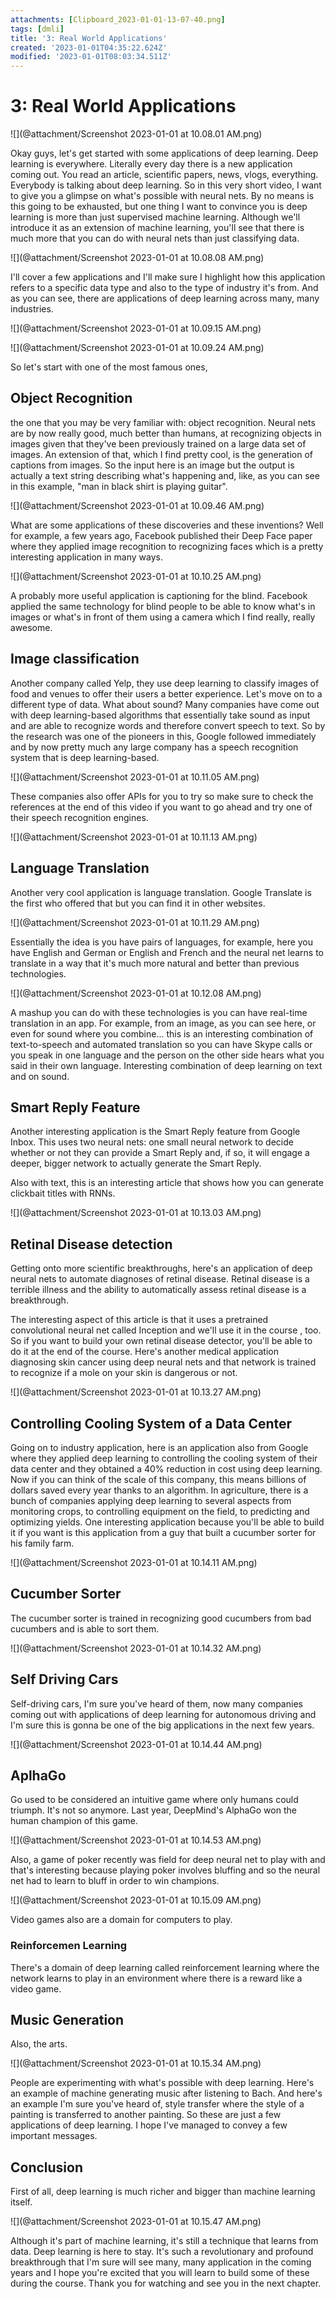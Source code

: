 ```yaml
---
attachments: [Clipboard_2023-01-01-13-07-40.png]
tags: [dmli]
title: '3: Real World Applications'
created: '2023-01-01T04:35:22.624Z'
modified: '2023-01-01T08:03:34.511Z'
---
```


# 3: Real World Applications

![](@attachment/Screenshot 2023-01-01 at 10.08.01 AM.png)

Okay guys, let's get started with some applications of deep learning. Deep learning is everywhere. Literally every day there is a new application coming out. You read an article, scientific papers, news, vlogs, everything. Everybody is talking about deep learning. So in this very short video, I want to give you a glimpse on what's possible with neural nets. By no means is this going to be exhausted, but one thing I want to convince you is deep learning is more than just supervised machine learning. Although we'll introduce it as an extension of machine learning, you'll see that there is much more that you can do with neural nets than just classifying data. 

![](@attachment/Screenshot 2023-01-01 at 10.08.08 AM.png)

I'll cover a few applications and I'll make sure I highlight how this application refers to a specific data type and also to the type of industry it's from. And as you can see, there are applications of deep learning across many, many industries. 

![](@attachment/Screenshot 2023-01-01 at 10.09.15 AM.png)

![](@attachment/Screenshot 2023-01-01 at 10.09.24 AM.png)

So let's start with one of the most famous ones, 

## Object Recognition

the one that you may be very familiar with: object recognition. Neural nets are by now really good, much better than humans, at recognizing objects in images given that they've been previously trained on a large data set of images. An extension of that, which I find pretty cool, is the generation of captions from images. So the input here is an image but the output is actually a text string describing what's happening and, like, as you can see in this example, "man in black shirt is playing guitar".

![](@attachment/Screenshot 2023-01-01 at 10.09.46 AM.png)

 What are some applications of these discoveries and these inventions? Well for example, a few years ago, Facebook published their Deep Face paper where they applied image recognition to recognizing faces which is a pretty interesting application in many ways. 

![](@attachment/Screenshot 2023-01-01 at 10.10.25 AM.png)

A probably more useful application is captioning for the blind. Facebook applied the same technology for blind people to be able to know what's in images or what's in front of them using a camera which I find really, really awesome.
 
## Image classification

Another company called Yelp, they use deep learning to classify images of food and venues to offer their users a better experience. Let's move on to a different type of data. What about sound? Many companies have come out with deep learning-based algorithms that essentially take sound as input and are able to recognize words and therefore convert speech to text. So by the research was one of the pioneers in this, Google followed immediately and by now pretty much any large company has a speech recognition system that is deep learning-based. 
 
 ![](@attachment/Screenshot 2023-01-01 at 10.11.05 AM.png)
 
 These companies also offer APIs for you to try so make sure to check the references at the end of this video if you want to go ahead and try one of their speech recognition engines. 
 
 ![](@attachment/Screenshot 2023-01-01 at 10.11.13 AM.png)

## Language Translation

 Another very cool application is language translation. Google Translate is the first who offered that but you can find it in other websites. 

 ![](@attachment/Screenshot 2023-01-01 at 10.11.29 AM.png)

 Essentially the idea is you have pairs of languages, for example, here you have English and German or English and French and the neural net learns to translate in a way that it's much more natural and better than previous technologies. 
 
 ![](@attachment/Screenshot 2023-01-01 at 10.12.08 AM.png)
 
 A mashup you can do with these technologies is you can have real-time translation in an app. For example, from an image, as you can see here, or even for sound where you combine... this is an interesting combination of text-to-speech and automated translation so you can have Skype calls or you speak in one language and the person on the other side hears what you said in their own language. Interesting combination of deep learning on text and on sound. 

## Smart Reply Feature

Another interesting application is the Smart Reply feature from Google Inbox. This uses two neural nets: one small neural network to decide whether or not they can provide a Smart Reply and, if so, it will engage a deeper, bigger network to actually generate the Smart Reply. 

Also with text, this is an interesting article that shows how you can generate clickbait titles with RNNs. 

![](@attachment/Screenshot 2023-01-01 at 10.13.03 AM.png)

## Retinal Disease detection

Getting onto more scientific breakthroughs, here's an application of deep neural nets to automate diagnoses of retinal disease. Retinal disease is a terrible illness and the ability to automatically assess retinal disease is a breakthrough. 

The interesting aspect of this article is that it uses a pretrained convolutional neural net called Inception and we'll use it in the course , too. So if you want to build your own retinal disease detector, you'll be able to do it at the end of the course. Here's another medical application diagnosing skin cancer using deep neural nets and that network is trained to recognize if a mole on your skin is dangerous or not. 


![](@attachment/Screenshot 2023-01-01 at 10.13.27 AM.png)

## Controlling Cooling System of a Data Center

Going on to industry application, here is an application also from Google where they applied deep learning to controlling the cooling system of their data center and they obtained a 40% reduction in cost using deep learning. Now if you can think of the scale of this company, this means billions of dollars saved every year thanks to an algorithm. In agriculture, there is a bunch of companies applying deep learning to several aspects from monitoring crops, to controlling equipment on the field, to predicting and optimizing yields. One interesting application because you'll be able to build it if you want is this application from a guy that built a cucumber sorter for his family farm. 

![](@attachment/Screenshot 2023-01-01 at 10.14.11 AM.png)

## Cucumber Sorter

The cucumber sorter is trained in recognizing good cucumbers from bad cucumbers and is able to sort them. 

![](@attachment/Screenshot 2023-01-01 at 10.14.32 AM.png)


## Self Driving Cars

Self-driving cars, I'm sure you've heard of them, now many companies coming out with applications of deep learning for autonomous driving and I'm sure this is gonna be one of the big applications in the next few years. 

![](@attachment/Screenshot 2023-01-01 at 10.14.44 AM.png)

## AplhaGo

Go used to be considered an intuitive game where only humans could triumph. It's not so anymore. Last year, DeepMind's AlphaGo won the human champion of this game. 

![](@attachment/Screenshot 2023-01-01 at 10.14.53 AM.png)

Also, a game of poker recently was field for deep neural net to play with and that's interesting because playing poker involves bluffing and so the neural net had to learn to bluff in order to win champions.

![](@attachment/Screenshot 2023-01-01 at 10.15.09 AM.png)

Video games also are a domain for computers to play. 

### Reinforcemen Learning

There's a domain of deep learning called reinforcement learning where the network learns to play in an environment where there is a reward like a video game. 

## Music Generation

Also, the arts. 

![](@attachment/Screenshot 2023-01-01 at 10.15.34 AM.png)


People are experimenting with what's possible with deep learning. Here's an example of machine generating music after listening to Bach. And here's an example I'm sure you've heard of, style transfer where the style of a painting is transferred to another painting. So these are just a few applications of deep learning. I hope I've managed to convey a few important messages. 

## Conclusion


First of all, deep learning is much richer and bigger than machine learning itself. 

![](@attachment/Screenshot 2023-01-01 at 10.15.47 AM.png)

Although it's part of machine learning, it's still a technique that learns from data. Deep learning is here to stay. It's such a revolutionary and profound breakthrough that I'm sure will see many, many application in the coming years and I hope you're excited that you will learn to build some of these during the course. Thank you for watching and see you in the next chapter.


